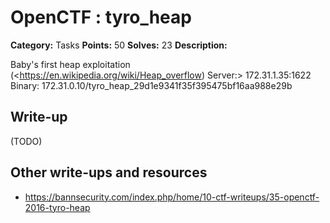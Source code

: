 # OpenCTF : tyro_heap

**Category:** Tasks
**Points:** 50
**Solves:** 23
**Description:**

Baby's first heap exploitation (<https://en.wikipedia.org/wiki/Heap_overflow)
Server:> 172.31.1.35:1622
Binary: 172.31.0.10/tyro_heap_29d1e9341f35f395475bf16aa988e29b

## Write-up

(TODO)

## Other write-ups and resources

* <https://bannsecurity.com/index.php/home/10-ctf-writeups/35-openctf-2016-tyro-heap>
